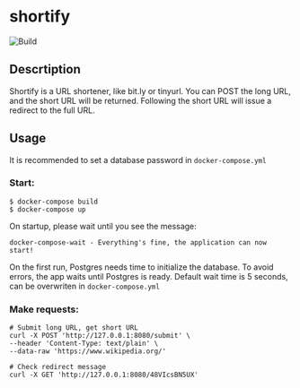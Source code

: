 # shortify

![Build](https://github.com/nikolabogetic/shortify/workflows/Python%20application/badge.svg)

## Descrtiption
Shortify is a URL shortener, like bit.ly or tinyurl. You can POST the long URL, and the short URL will be returned. Following the short URL will issue a redirect to the full URL.



## Usage

It is recommended to set a database password in `docker-compose.yml`

### Start:


```
$ docker-compose build
$ docker-compose up
```
On startup, please wait until you see the message:
```
docker-compose-wait - Everything's fine, the application can now start!
```

On the first run, Postgres needs time to initialize the database. To avoid errors, the app waits until Postgres is ready. Default wait time is 5 seconds, can be overwriten in `docker-compose.yml`



### Make requests:
```
# Submit long URL, get short URL
curl -X POST 'http://127.0.0.1:8080/submit' \
--header 'Content-Type: text/plain' \
--data-raw 'https://www.wikipedia.org/'

# Check redirect message
curl -X GET 'http://127.0.0.1:8080/48VIcsBN5UX'
```

